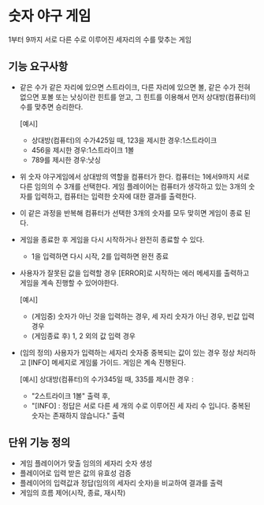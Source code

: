# 숫자 야구 게임

1부터 9까지 서로 다른 수로 이루어진 세자리의 수를 맞추는 게임

## 기능 요구사항

- 같은 수가 같은 자리에 있으면 스트라이크, 다른 자리에 있으면 볼, 같은 수가 전혀 없으면 포볼 또는 낫싱이란 힌트를 얻고, 그 힌트를 이용해서 먼저 상대방(컴퓨터)의 수를 맞추면 승리한다.

  [예시]
  - 상대방(컴퓨터)의 수가425일 때, 123을 제시한 경우:1스트라이크
  - 456을 제시한 경우:1스트라이크 1볼
  - 789를 제시한 경우:낫싱

- 위 숫자 야구게임에서 상대방의 역할을 컴퓨터가 한다. 컴퓨터는 1에서9까지 서로 다른 임의의 수 3개를 선택한다. 게임 플레이어는 컴퓨터가 생각하고 있는 3개의 숫자를 입력하고, 컴퓨터는 입력한 숫자에 대한 결과를 출력한다.

- 이 같은 과정을 반복해 컴퓨터가 선택한 3개의 숫자를 모두 맞히면 게임이 종료 된다.

- 게임을 종료한 후 게임을 다시 시작하거나 완전히 종료할 수 있다.

  - 1을 입력하면 다시 시작, 2를 입력하면 완전 종료

- 사용자가 잘못된 값을 입력할 경우 [ERROR]로 시작하는 에러 메세지를 출력하고 게임을 계속 진행할 수 있어야한다.

  [예시]

  - (게임중) 숫자가 아닌 것을 입력하는 경우, 세 자리 숫자가 아닌 경우, 빈값 입력 경우
  - (게임종료 후) 1, 2 외의 값 입력 경우

- (임의 정의) 사용자가 입력하는 세자리 숫자중 중복되는 값이 있는 경우 정상 처리하고 [INFO] 메세지로 게임룰 가이드. 게임은 계속 진행된다.

  [예시] 상대방(컴퓨터)의 수가345일 때, 335를 제시한 경우 : 
  - "2스트라이크 1볼" 출력 후, 
  - "[INFO] : 정답은 서로 다른 세 개의 수로 이루어진 세 자리 수 입니다. 중복된 숫자는 존재하지 않습니다." 출력



## 단위 기능 정의

- 게임 플레이어가 맞출 임의의 세자리 숫자 생성
- 플레이어로 입력 받은 값의 유효성 검증
- 플레이어의 입력값과 정답(임의의 세자리 숫자)을 비교하여 결과를 출력
- 게임의 흐름 제어(시작, 종료, 재시작)
